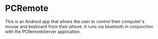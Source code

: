 # PCRemote
This is an Android app that allows the user to control their computer's mouse and keyboard from their phone.
It runs via bluetooth in conjunction with the PCRemoteServer application. 
